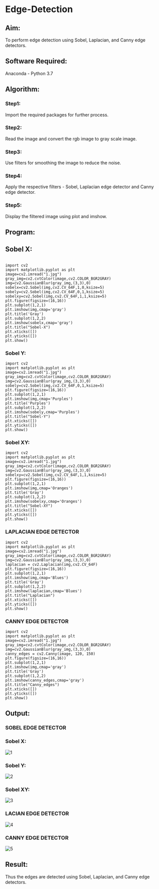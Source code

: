 # Edge-Detection
## Aim:
To perform edge detection using Sobel, Laplacian, and Canny edge detectors.

## Software Required:
Anaconda - Python 3.7

## Algorithm:
### Step1:
Import the required packages for further process.

### Step2:
Read the image and convert the rgb image to gray scale image.
<br>

### Step3:
Use filters for smoothing the image to reduce the noise.

### Step4:
Apply the respective filters - Sobel, Laplacian edge detector and Canny edge detector.
<br>

### Step5:
Display the filtered image using plot and imshow.
<br>

 
## Program:



## Sobel X:
~~~

import cv2
import matplotlib.pyplot as plt
image=cv2.imread("1.jpg")
gray_img=cv2.cvtColor(image,cv2.COLOR_BGR2GRAY)
img=cv2.GaussianBlur(gray_img,(3,3),0)
sobelx=cv2.Sobel(img,cv2.CV_64F,1,0,ksize=5)
sobely=cv2.Sobel(img,cv2.CV_64F,0,1,ksize=5)
sobelxy=cv2.Sobel(img,cv2.CV_64F,1,1,ksize=5)
plt.figure(figsize=(16,16))
plt.subplot(1,2,1)
plt.imshow(img,cmap='gray')
plt.title('Gray')
plt.subplot(1,2,2)
plt.imshow(sobelx,cmap='gray')
plt.title("Sobel-X")
plt.xticks([])
plt.yticks([])
plt.show()
~~~

### Sobel Y:
~~~
import cv2
import matplotlib.pyplot as plt
image=cv2.imread("1.jpg")
gray_img=cv2.cvtColor(image,cv2.COLOR_BGR2GRAY)
img=cv2.GaussianBlur(gray_img,(3,3),0)
sobely=cv2.Sobel(img,cv2.CV_64F,0,1,ksize=5)
plt.figure(figsize=(16,16))
plt.subplot(1,2,1)
plt.imshow(img,cmap='Purples')
plt.title('Purples')
plt.subplot(1,2,2)
plt.imshow(sobely,cmap='Purples')
plt.title("Sobel-Y")
plt.xticks([])
plt.yticks([])
plt.show()
~~~

### Sobel XY:
~~~
import cv2
import matplotlib.pyplot as plt
image=cv2.imread("1.jpg")
gray_img=cv2.cvtColor(image,cv2.COLOR_BGR2GRAY)
img=cv2.GaussianBlur(gray_img,(3,3),0)
sobelxy=cv2.Sobel(img,cv2.CV_64F,1,1,ksize=5)
plt.figure(figsize=(16,16))
plt.subplot(1,2,1)
plt.imshow(img,cmap='Oranges')
plt.title('Gray')
plt.subplot(1,2,2)
plt.imshow(sobelxy,cmap='Oranges')
plt.title("Sobel-XY")
plt.xticks([])
plt.yticks([])
plt.show()
~~~

### LAPLACIAN EDGE DETECTOR
~~~
import cv2
import matplotlib.pyplot as plt
image=cv2.imread("1.jpg")
gray_img=cv2.cvtColor(image,cv2.COLOR_BGR2GRAY)
img=cv2.GaussianBlur(gray_img,(3,3),0)
laplacian = cv2.Laplacian(img,cv2.CV_64F)
plt.figure(figsize=(16,16))
plt.subplot(1,2,1)
plt.imshow(img,cmap='Blues')
plt.title('Gray')
plt.subplot(1,2,2)
plt.imshow(laplacian,cmap='Blues')
plt.title("Laplacian")
plt.xticks([])
plt.yticks([])
plt.show()
~~~


### CANNY EDGE DETECTOR
~~~
import cv2
import matplotlib.pyplot as plt
image=cv2.imread("1.jpg")
gray_img=cv2.cvtColor(image,cv2.COLOR_BGR2GRAY)
img=cv2.GaussianBlur(gray_img,(3,3),0)
canny_edges = cv2.Canny(image, 120, 150)
plt.figure(figsize=(16,16))
plt.subplot(1,2,1)
plt.imshow(img,cmap='gray')
plt.title('Gray')
plt.subplot(1,2,2)
plt.imshow(canny_edges,cmap='gray')
plt.title("Canny_edges")
plt.xticks([])
plt.yticks([])
plt.show()
~~~




## Output:
### SOBEL EDGE DETECTOR

### Sobel X:
![1](https://user-images.githubusercontent.com/94980741/168770230-8553ca72-e8a3-49d6-b545-2f72f9c2b461.png)

### Sobel Y:
![2](https://user-images.githubusercontent.com/94980741/168771909-00a411d6-b2f7-4641-8cbf-53c398131cdc.png)

### Sobel XY:
![3](https://user-images.githubusercontent.com/94980741/168771993-afa30cbf-e7ba-467d-bcc5-a05cf33eb779.png)


### LACIAN EDGE DETECTOR
![4](https://user-images.githubusercontent.com/94980741/168772050-da8faf53-0a37-49dc-82fc-dd80b7d39719.png)



### CANNY EDGE DETECTOR
![5](https://user-images.githubusercontent.com/94980741/168772145-cdc85075-8cd7-4363-8f6b-921fc89727be.png)


## Result:
Thus the edges are detected using Sobel, Laplacian, and Canny edge detectors.
